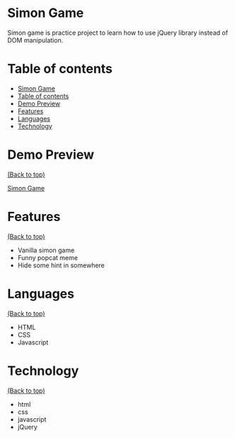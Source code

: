 <!-- Add banner here -->

# Simon Game

<!-- Describe your project in brief -->
Simon game is practice project to learn how to use jQuery library instead of DOM manipulation.

# Table of contents

- [Simon Game](#simon-game)
- [Table of contents](#table-of-contents)
- [Demo Preview](#demo-preview)
- [Features](#features)
- [Languages](#languages)
- [Technology](#technology)

# Demo Preview
[(Back to top)](#table-of-contents)

[Simon Game](https://thasup.github.io/Simon-Game/)

# Features
[(Back to top)](#table-of-contents)

- Vanilla simon game
- Funny popcat meme
- Hide some hint in somewhere

# Languages
[(Back to top)](#table-of-contents)

- HTML
- CSS
- Javascript

# Technology
[(Back to top)](#table-of-contents)

- html
- css
- javascript
- jQuery
